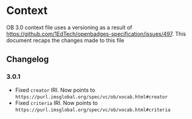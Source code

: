 # Context

OB 3.0 context file uses a versioning as a result of https://github.com/1EdTech/openbadges-specification/issues/497. This document recaps the changes made to this file

## Changelog

### 3.0.1

- Fixed `creator` IRI. Now points to `https://purl.imsglobal.org/spec/vc/ob/vocab.html#creator`
- Fixed `criteria` IRI. Now points to `https://purl.imsglobal.org/spec/vc/ob/vocab.html#criteria`
